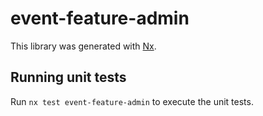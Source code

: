 # event-feature-admin

This library was generated with [Nx](https://nx.dev).

## Running unit tests

Run `nx test event-feature-admin` to execute the unit tests.
